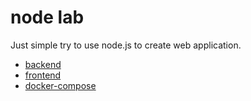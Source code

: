 # node lab

Just simple try to use node.js to create web application.

* [backend](./backend/README.md)
* [frontend](./frontend/README.md)
* [docker-compose](./docker/README.md)
